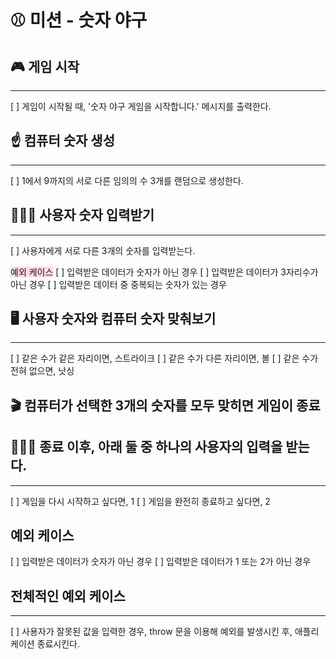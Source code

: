 # ⚾️ 미션 - 숫자 야구

## 🎮 게임 시작 
---
 [ ] 게임이 시작될 때, '숫자 야구 게임을 시작합니다.' 메시지를 출력한다.


## ☝️ 컴퓨터 숫자 생성
---
 [ ] 1에서 9까지의 서로 다른 임의의 수 3개를 랜덤으로 생성한다.

## 👩🏻‍💻 사용자 숫자 입력받기
---
 [ ] 사용자에게 서로 다른 3개의 숫자를 입력받는다.

<span style='background-color: #ffdce0'>예외 케이스</span>
 [ ] 입력받은 데이터가 숫자가 아닌 경우
 [ ] 입력받은 데이터가 3자리수가 아닌 경우
 [ ] 입력받은 데이터 중 중복되는 숫자가 있는 경우

## 🖥️ 사용자 숫자와 컴퓨터 숫자 맞춰보기
---
 [ ] 같은 수가 같은 자리이면, 스트라이크
 [ ] 같은 수가 다른 자리이면, 볼
 [ ] 같은 수가 전혀 없으면, 낫싱

## 🎬 컴퓨터가 선택한 3개의 숫자를 모두 맞히면 게임이 종료

## 👩🏻‍💻 종료 이후, 아래 둘 중 하나의 사용자의 입력을 받는다.
---
 [ ] 게임을 다시 시작하고 싶다면, 1
 [ ] 게임을 완전히 종료하고 싶다면, 2

## 예외 케이스
 [ ] 입력받은 데이터가 숫자가 아닌 경우
 [ ] 입력받은 데이터가 1 또는 2가 아닌 경우

## 전체적인 예외 케이스
---
 [ ] 사용자가 잘못된 값을 입력한 경우, throw 문을 이용해 예외를 발생시킨 후, 애플리케이션 종료시킨다.
